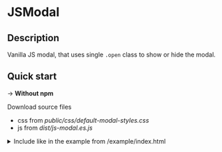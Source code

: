 # JSModal

## Description

Vanilla JS modal, that uses single `.open` class to show or hide the modal.

## Quick start

-> **Without npm**

Download source files
- css from _public/css/default-modal-styles.css_
- js from _dist/js-modal.es.js_
<details>

<summary> 
Include like in the example from /example/index.html 
</summary>

```html
<link rel="stylesheet" href="default-modal-styles.css">
<script src="js-modal.es.js"></script>
<script> const modal = new ModalController('modal', true) </script>
<button onclick="modal.openModal()">Open modal</button>

<div id="modal" class="modal">
    <div class="modal-overlay"></div>
    <div class="modal-card">
        <div class="modal-body">
            <div class="modal-header">ModalController</div>
            <div class="modal-content">Content</div>
            <div class="modal-footer">
                <button class="modal-close">Close</button>
            </div>
        </div>
    </div>
</div>
```
</details>
    